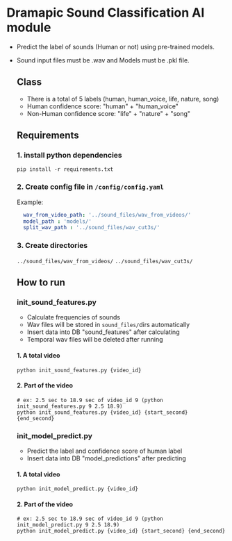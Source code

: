 # Dramapic Sound Classification AI module
- Predict the label of sounds (Human or not) using pre-trained models.
- Sound input files must be .wav and Models must be .pkl file.

  ## Class
    - There is a total of 5 labels (human, human_voice, life, nature,	song)
    - Human confidence score: "human" + "human_voice"
    - Non-Human confidence score: "life" + "nature" + "song"
    
  ## Requirements

  ### 1. install python dependencies
  ```
  pip install -r requirements.txt
  ```
  ### 2. Create config file in `/config/config.yaml` 
  Example:
  ```yaml
    wav_from_video_path: '../sound_files/wav_from_videos/'
    model_path : 'models/'
    split_wav_path : '../sound_files/wav_cut3s/'
  ```
  ### 3. Create directories
  `../sound_files/wav_from_videos/`
  `../sound_files/wav_cut3s/`
  
  ## How to run
  ### init_sound_features.py
  - Calculate frequencies of sounds
  - Wav files will be stored in `sound_files/`dirs automatically
  - Insert data into DB "sound_features" after calculating
  - Temporal wav files will be deleted after running
  #### 1. A total video
  ```
  python init_sound_features.py {video_id}
  ```
  #### 2. Part of the video
  ```
  # ex: 2.5 sec to 18.9 sec of video_id 9 (python init_sound_features.py 9 2.5 18.9)
  python init_sound_features.py {video_id} {start_second} {end_second}
  ```
  
  ### init_model_predict.py
  - Predict the label and confidence score of human label
  - Insert data into DB "model_predictions" after predicting
  #### 1. A total video
  ```
  python init_model_predict.py {video_id}
  ```
  #### 2. Part of the video
  ```
  # ex: 2.5 sec to 18.9 sec of video_id 9 (python init_model_predict.py 9 2.5 18.9)
  python init_model_predict.py {video_id} {start_second} {end_second}
  ```
 
